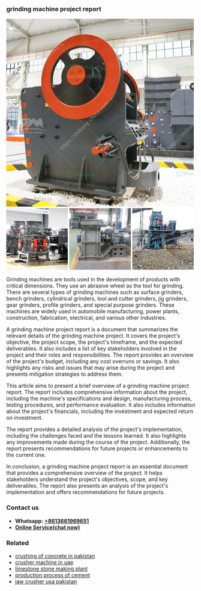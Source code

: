 <h3>grinding machine project report</h3><img src='1704791614.jpg' alt=''><p>Grinding machines are tools used in the development of products with critical dimensions. They use an abrasive wheel as the tool for grinding. There are several types of grinding machines such as surface grinders, bench grinders, cylindrical grinders, tool and cutter grinders, jig grinders, gear grinders, profile grinders, and special purpose grinders. These machines are widely used in automobile manufacturing, power plants, construction, fabrication, electrical, and various other industries.</p><p>A grinding machine project report is a document that summarizes the relevant details of the grinding machine project. It covers the project's objective, the project scope, the project's timeframe, and the expected deliverables. It also includes a list of key stakeholders involved in the project and their roles and responsibilities. The report provides an overview of the project's budget, including any cost overruns or savings. It also highlights any risks and issues that may arise during the project and presents mitigation strategies to address them.</p><p>This article aims to present a brief overview of a grinding machine project report. The report includes comprehensive information about the project, including the machine's specifications and design, manufacturing process, testing procedures, and performance evaluation. It also includes information about the project's financials, including the investment and expected return on investment.</p><p>The report provides a detailed analysis of the project's implementation, including the challenges faced and the lessons learned. It also highlights any improvements made during the course of the project. Additionally, the report presents recommendations for future projects or enhancements to the current one.</p><p>In conclusion, a grinding machine project report is an essential document that provides a comprehensive overview of the project. It helps stakeholders understand the project's objectives, scope, and key deliverables. The report also presents an analysis of the project's implementation and offers recommendations for future projects.</p><h3>Contact us</h3><ul><li><strong>Whatsapp:&nbsp;<a href="https://wa.me/8613661969651">+8613661969651</a></strong></li><li><a href="https://swt.shibang-china.com/?git&amp;zhl&amp;grinding machine project report"><strong>Online Service(chat now)</strong></a></li></ul><h3>Related</h3><ul><li><a href='crushing of concrete in pakistan.md'>crushing of concrete in pakistan</a></li><li><a href='crusher machine in uae.md'>crusher machine in uae</a></li><li><a href='limestone stone making plant.md'>limestone stone making plant</a></li><li><a href='production process of cement.md'>production process of cement</a></li><li><a href='jaw crusher usa pakistan.md'>jaw crusher usa pakistan</a></li></ul>